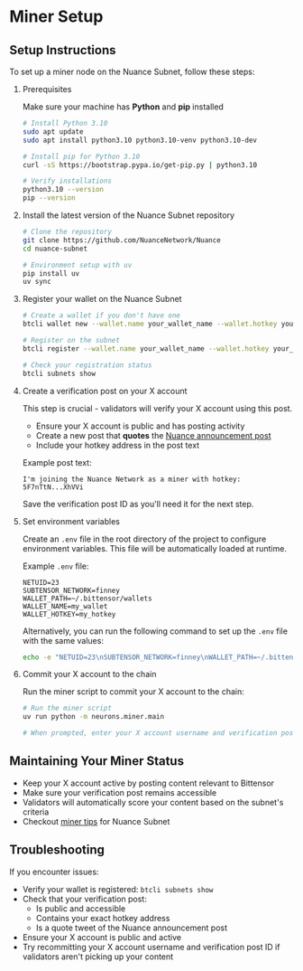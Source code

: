 # Miner Setup

## Setup Instructions
To set up a miner node on the Nuance Subnet, follow these steps:

1. Prerequisites

    Make sure your machine has **Python** and **pip** installed
    ```sh
    # Install Python 3.10
    sudo apt update
    sudo apt install python3.10 python3.10-venv python3.10-dev

    # Install pip for Python 3.10
    curl -sS https://bootstrap.pypa.io/get-pip.py | python3.10

    # Verify installations
    python3.10 --version
    pip --version
    ```

2. Install the latest version of the Nuance Subnet repository
    ```sh
    # Clone the repository
    git clone https://github.com/NuanceNetwork/Nuance
    cd nuance-subnet

    # Environment setup with uv
    pip install uv
    uv sync
    ```

3. Register your wallet on the Nuance Subnet

    ```sh
    # Create a wallet if you don't have one
    btcli wallet new --wallet.name your_wallet_name --wallet.hotkey your_hotkey_name
    
    # Register on the subnet
    btcli register --wallet.name your_wallet_name --wallet.hotkey your_hotkey_name --netuid {netuid}
    
    # Check your registration status
    btcli subnets show
    ```

4. Create a verification post on your X account

    This step is crucial - validators will verify your X account using this post.
    
    - Ensure your X account is public and has posting activity
    - Create a new post that **quotes** the [Nuance announcement post](https://x.com/NuanceSubnet/status/1909263356654952674)
    - Include your hotkey address in the post text
    
    Example post text:
    ```
    I'm joining the Nuance Network as a miner with hotkey: 5F7nTtN...XhVVi
    ```
    
    Save the verification post ID as you'll need it for the next step.

5. Set environment variables

    Create an `.env` file in the root directory of the project to configure environment variables. This file will be automatically loaded at runtime.
    
    Example `.env` file:
    ```
    NETUID=23
    SUBTENSOR_NETWORK=finney
    WALLET_PATH=~/.bittensor/wallets
    WALLET_NAME=my_wallet
    WALLET_HOTKEY=my_hotkey
    ```

    Alternatively, you can run the following command to set up the `.env` file with the same values:
    ```sh
    echo -e "NETUID=23\nSUBTENSOR_NETWORK=finney\nWALLET_PATH=~/.bittensor/wallets\nWALLET_NAME=my_wallet\nWALLET_HOTKEY=my_hotkey" > .env
    ```
    
6. Commit your X account to the chain

    Run the miner script to commit your X account to the chain:
    
    ```sh
    # Run the miner script
    uv run python -m neurons.miner.main
    
    # When prompted, enter your X account username and verification post ID
    ```

## Maintaining Your Miner Status

- Keep your X account active by posting content relevant to Bittensor
- Make sure your verification post remains accessible
- Validators will automatically score your content based on the subnet's criteria
- Checkout [miner tips](../examples/miner_tips.ipynb) for Nuance Subnet

## Troubleshooting

If you encounter issues:

- Verify your wallet is registered: `btcli subnets show`
- Check that your verification post:
  - Is public and accessible
  - Contains your exact hotkey address
  - Is a quote tweet of the Nuance announcement post
- Ensure your X account is public and active
- Try recommitting your X account username and verification post ID if validators aren't picking up your content
